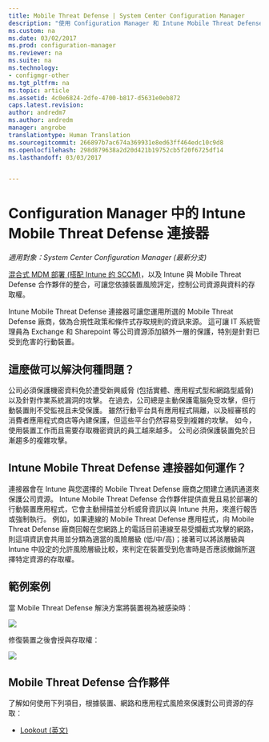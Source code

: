 ```yaml
---
title: Mobile Threat Defense | System Center Configuration Manager
description: "使用 Configuration Manager 和 Intune Mobile Threat Defense 合作夥伴，根據裝置、網路和應用程式風險，限制對公司資源的存取"
ms.custom: na
ms.date: 03/02/2017
ms.prod: configuration-manager
ms.reviewer: na
ms.suite: na
ms.technology:
- configmgr-other
ms.tgt_pltfrm: na
ms.topic: article
ms.assetid: 4c0e6824-2dfe-4700-b817-d5631e0eb872
caps.latest.revision: 
author: andredm7
ms.author: andredm
manager: angrobe
translationtype: Human Translation
ms.sourcegitcommit: 266897b7ac674a369931e8ed63ff464edc10c9d8
ms.openlocfilehash: 298d879638a2d20d421b19752cb5f20f6725df14
ms.lasthandoff: 03/03/2017


---
```

# <a name="intune-mobile-threat-defense-connectors-in-configuration-manager"></a>Configuration Manager 中的 Intune Mobile Threat Defense 連接器

*適用對象：System Center Configuration Manager (最新分支)*

[混合式 MDM 部署 (搭配 Intune 的 SCCM)](https://docs.microsoft.com/en-us/sccm/mdm/understand/choose-between-standalone-intune-and-hybrid-mobile-device-management)，以及 Intune 與 Mobile Threat Defense 合作夥伴的整合，可讓您依據裝置風險評定，控制公司資源與資料的存取權。

Intune Mobile Threat Defense 連接器可讓您運用所選的 Mobile Threat Defense 廠商，做為合規性政策和條件式存取規則的資訊來源。 這可讓 IT 系統管理員為 Exchange 和 Sharepoint 等公司資源添加額外一層的保護，特別是針對已受到危害的行動裝置。

## <a name="what-problem-does-this-solve"></a>這麼做可以解決何種問題？

公司必須保護機密資料免於遭受新興威脅 (包括實體、應用程式型和網路型威脅) 以及針對作業系統漏洞的攻擊。
在過去，公司總是主動保護電腦免受攻擊，但行動裝置則不受監視且未受保護。 雖然行動平台具有應用程式隔離，以及經審核的消費者應用程式商店等內建保護，但這些平台仍然容易受到複雜的攻擊。 如今，使用裝置工作而且需要存取機密資訊的員工越來越多。 公司必須保護裝置免於日漸趨多的複雜攻擊。

## <a name="how-the-intune-mobile-threat-defense-connectors-work"></a>Intune Mobile Threat Defense 連接器如何運作？

連接器會在 Intune 與您選擇的 Mobile Threat Defense 廠商之間建立通訊通道來保護公司資源。 Intune Mobile Threat Defense 合作夥伴提供直覺且易於部署的行動裝置應用程式，它會主動掃描並分析威脅資訊以與 Intune 共用，來進行報告或強制執行。 例如，如果連線的 Mobile Threat Defense 應用程式，向 Mobile Threat Defense 廠商回報在您網路上的電話目前連線至易受攔截式攻擊的網路，則這項資訊會共用並分類為適當的風險層級 (低/中/高)；接著可以將該層級與 Intune 中設定的允許風險層級比較，來判定在裝置受到危害時是否應該撤銷所選擇特定資源的存取權。

## <a name="sample-scenarios"></a>範例案例

當 Mobile Threat Defense 解決方案將裝置視為被感染時︰

![](http://i.imgur.com/Li1WUOU.png)

修復裝置之後會授與存取權：

![](http://i.imgur.com/VCIwpdz.png)

## <a name="mobile-threat-defense-partners"></a>Mobile Threat Defense 合作夥伴

了解如何使用下列項目，根據裝置、網路和應用程式風險來保護對公司資源的存取：

- [Lookout (英文)](https://docs.microsoft.com/sccm/protect/deploy-use/lookout-mobile-threat-defense-in-configuration-manager)
